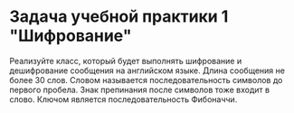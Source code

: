 # Задача учебной практики 1 "Шифрование"
Реализуйте класс, который будет выполнять шифрование и дешифрование сообщения на английском языке. Длина сообщения не более 30 слов. Словом называется последовательность символов до первого пробела. Знак препинания после символов тоже входит в слово.
Ключом является последовательность Фибоначчи.